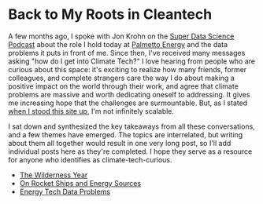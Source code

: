 <!--
.. date: 2024-03-17
.. tags: career, cleantech
-->

# Back to My Roots in Cleantech

A few months ago, I spoke with Jon Krohn on the [Super Data Science Podcast](https://www.youtube.com/watch?v=S40w4qjl7UQ) about the role I hold today at [Palmetto Energy](https://palmetto.com/careers) and the data problems it puts in front of me. Since then, I've received many messages asking "how do I get into Climate Tech?" I love hearing from people who are curious about this space: it's exciting to realize how many friends, former colleagues, and complete strangers care the way I do about making a positive impact on the world through their work, and agree that climate problems are massive and worth dedicating oneself to addressing. It gives me increasing hope that the challenges are surmountable. But, as I stated [when I stood this site up](../why-now/), I'm not infinitely scalable. 

I sat down and synthesized the key takeaways from all these conversations, and a few themes have emerged. The topics are interrelated, but writing about them all together would result in one very long post, so I'll add individual posts here as they're completed. I hope they serve as a resource for anyone who identifies as climate-tech-curious.
* [The Wilderness Year](https://emilypastewka.github.io/posts/the_wilderness_year/)
* [On Rocket Ships and Energy Sources](https://emilypastewka.github.io/posts/rocket_ships/)
* [Energy Tech Data Problems](https://emilypastewka.github.io/posts/energy_tech_data_problems/)

